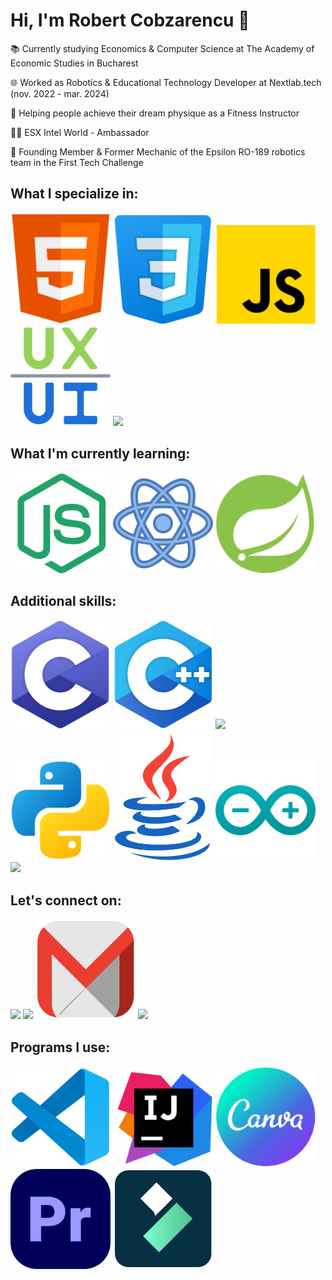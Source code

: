 # Hi, I'm Robert Cobzarencu 👋

📚 Currently studying Economics & Computer Science at The Academy of Economic Studies in Bucharest

🌐 Worked as Robotics & Educational Technology Developer at Nextlab.tech (nov. 2022 - mar. 2024)

📝 Helping people achieve their dream physique as a Fitness Instructor

🏋‍♂️ ESX Intel World - Ambassador

🤖 Founding Member & Former Mechanic of the Epsilon RO-189 robotics team in the First Tech Challenge


## What I specialize in:
<a> <img src="https://github.com/CobzarencuR/CobzarencuR/blob/main/icons8-html-5-480.png" style="width: 4vh;"> </a>
<img src="https://github.com/CobzarencuR/CobzarencuR/blob/main/icons8-css3-480.png" style="width: 4vh;">
<img src="https://github.com/CobzarencuR/CobzarencuR/blob/main/icons8-javascript-480.png" style="width: 4vh;">
<img src="https://github.com/CobzarencuR/CobzarencuR/blob/main/ux.png" style="width: 4vh;">
<img src="https://github.com/CobzarencuR/Programming-Icons/blob/main/sql-server.png" style="width: 4vh;">
  
## What I'm currently learning:
<a> <img src="https://github.com/CobzarencuR/CobzarencuR/blob/main/icons8-node-js-400.png" style="width: 4vh;"> </a>
<img src="https://github.com/CobzarencuR/CobzarencuR/blob/main/icons8-react-400.png" style="width: 4vh;">
<img src="https://github.com/CobzarencuR/CobzarencuR/blob/main/icons8-spring-boot-400.png" style="width: 4vh;">

## Additional skills:
<a> <img src="https://github.com/CobzarencuR/CobzarencuR/blob/main/icons8-c-programming-480.png" style="width: 4vh;"> </a>
<img src="https://github.com/CobzarencuR/CobzarencuR/blob/main/icons8-c%2B%2B-480.png" style="width: 4vh;">
<img src="https://github.com/CobzarencuR/Programming-Icons/blob/main/c-sharp.png" style="width: 4vh;">
<img src="https://github.com/CobzarencuR/CobzarencuR/blob/main/icons8-python-480.png" style="width: 4vh;">
<img src="https://github.com/CobzarencuR/CobzarencuR/blob/main/icons8-java-480.png" style="width: 4vh;">
<img src="https://github.com/CobzarencuR/CobzarencuR/blob/main/icons8-arduino-480.png" style="width: 4vh;">
<img src="https://github.com/CobzarencuR/Programming-Icons/blob/main/sh.png" style="width: 4vh;">

## Let's connect on:
<a href="https://www.instagram.com/robert_cobzarencu/"><img src="https://github.com/CobzarencuR/CobzarencuR/blob/main/Instagram.png" style="width: 4vh;"></a>
<a href="https://www.linkedin.com/in/robert-cobzarencu-507b1a1ba/"><img src="https://github.com/CobzarencuR/CobzarencuR/blob/main/Linkedin.png"  style="width: 4vh;"></a>
<a href="mailto:robert.cobzarencu@gmail.com"><img src="https://github.com/CobzarencuR/CobzarencuR/blob/main/Gmail.png" style="width: 4vh;"></a>
<a href="https://twitter.com/CobzarencuR"><img src="https://github.com/CobzarencuR/CobzarencuR/blob/main/Twitter.png" style="width: 4vh;"></a>

## Programs I use:
<a> <img src="https://github.com/CobzarencuR/CobzarencuR/blob/main/icons8-visual-studio-code-2019-480.png" style="width: 4vh;"> </a>
<img src="https://github.com/CobzarencuR/CobzarencuR/blob/main/icons8-intellij-idea-400.png" style="width: 4vh;">
<img src="https://github.com/CobzarencuR/CobzarencuR/blob/main/icons8-canva-400.png" style="width: 4vh;">
<img src="https://github.com/CobzarencuR/CobzarencuR/blob/main/premiere-pro.png" style="width: 4vh;">
<img src="https://github.com/CobzarencuR/CobzarencuR/blob/main/icons8-filmora-400.png" style="width: 4vh;">
